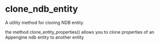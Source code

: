 clone_ndb_entity
================

A utility method for cloning NDB entity

the method clone_entity_properties() allows you to clone properties of an Appengine ndb entity to another entity